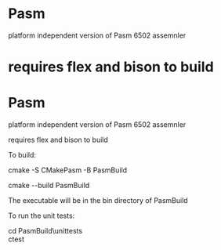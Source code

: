 # Pasm
platform independent version of Pasm 6502 assemnler

requires flex and bison to build
=======
# Pasm
platform independent version of Pasm 6502 assemnler

requires flex and bison to build

To build:

cmake -S CMakePasm -B PasmBuild

cmake --build PasmBuild

The executable will be in the bin directory of PasmBuild


To run the unit tests:

cd PasmBuild\unittests\
ctest

